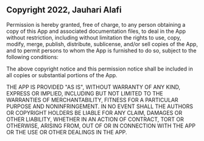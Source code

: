 ## Copyright 2022, Jauhari Alafi

Permission is hereby granted, free of charge, to any person obtaining a copy of this App and associated documentation files, to deal in the App without restriction, including without limitation the rights to use, copy, modify, merge, publish, distribute, sublicense, and/or sell copies of the App, and to permit persons to whom the App is furnished to do so, subject to the following conditions:

The above copyright notice and this permission notice shall be included in all copies or substantial portions of the App.

THE APP IS PROVIDED "AS IS", WITHOUT WARRANTY OF ANY KIND, EXPRESS OR IMPLIED, INCLUDING BUT NOT LIMITED TO THE WARRANTIES OF MERCHANTABILITY, FITNESS FOR A PARTICULAR PURPOSE AND NONINFRINGEMENT. IN NO EVENT SHALL THE AUTHORS OR COPYRIGHT HOLDERS BE LIABLE FOR ANY CLAIM, DAMAGES OR OTHER LIABILITY, WHETHER IN AN ACTION OF CONTRACT, TORT OR OTHERWISE, ARISING FROM, OUT OF OR IN CONNECTION WITH THE APP OR THE USE OR OTHER DEALINGS IN THE APP.